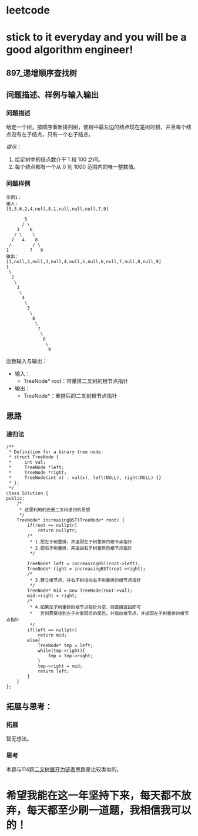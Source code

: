 # leetcode
# stick to it everyday and you will be a good algorithm engineer!
## 897_递增顺序查找树
## 问题描述、样例与输入输出

### 问题描述

给定一个树，按顺序重新排列树，使树中最左边的结点现在是树的根，并且每个结点没有左子结点，只有一个右子结点。

_提示_：

1. 给定树中的结点数介于 1 和 100 之间。
2. 每个结点都有一个从 0 到 1000 范围内的唯一整数值。

### 问题样例

	示例1：
	输入:
	[5,3,6,2,4,null,8,1,null,null,null,7,9]
	
		   5
	      / \
		3    6
	   / \    \
	  2   4    8
	 /        / \ 
	1        7   9
	输出:
	[1,null,2,null,3,null,4,null,5,null,6,null,7,null,8,null,9]
	1
	 \
	  2
	   \
		3
		 \
		  4
		   \
			5
			 \
			  6
			   \
				7
				 \
				  8
				   \
					9  

	

函数输入与输出：
* 输入：
	* TreeNode* root：带重排二叉树的根节点指针
* 输出：
	* TreeNode*：重排后的二叉树根节点指针

## 思路			
### 递归法
	
	/**
	 * Definition for a binary tree node.
	 * struct TreeNode {
	 *     int val;
	 *     TreeNode *left;
	 *     TreeNode *right;
	 *     TreeNode(int x) : val(x), left(NULL), right(NULL) {}
	 * };
	 */
	class Solution {
	public:
		/*
		 * 这里利用的还是二叉树递归的思想
		 */ 
		TreeNode* increasingBST(TreeNode* root) {
			if(root == nullptr)
				return nullptr;
			/*
			 * 1.把左子树重排，并返回左子树重排的根节点指针
			 * 2.把右子树重排，并返回右子树重排的根节点指针
			 */
			
			TreeNode* left = increasingBST(root->left);
			TreeNode* right = increasingBST(root->right);
			/*
			 * 3.建立根节点，并右子树指向右子树重排的根节点指针
			 */
			TreeNode* mid = new TreeNode(root->val);
			mid->right = right;
			/*
			 * 4.如果左子树重排的根节点指针为空，则直接返回即可
			 *   否则需要找到左子树重回后的尾巴，并指向根节点，并返回左子树重排的根节点指针
			 */
			if(left == nullptr)
				return mid;
			else{
				TreeNode* tmp = left;
				while(tmp->right){
					tmp = tmp->right;
				}
				tmp->right = mid;
				return left;
			}
		}
	};
	
## 拓展与思考：
### 拓展
暂无想法。
### 思考
本题与114题[二叉树展开为链表](https://leetcode-cn.com/problems/flatten-binary-tree-to-linked-list/description/)思路是比较类似的。
	  
# 希望我能在这一年坚持下来，每天都不放弃，每天都至少刷一道题，我相信我可以的！
